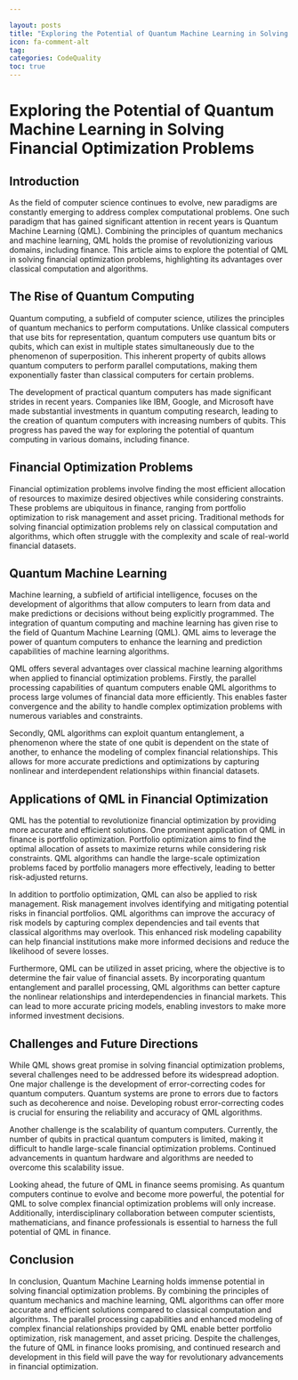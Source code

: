 ```yaml
---

layout: posts
title: "Exploring the Potential of Quantum Machine Learning in Solving Financial Optimization Problems"
icon: fa-comment-alt
tag:      
categories: CodeQuality
toc: true
---
```




# Exploring the Potential of Quantum Machine Learning in Solving Financial Optimization Problems

## Introduction

As the field of computer science continues to evolve, new paradigms are constantly emerging to address complex computational problems. One such paradigm that has gained significant attention in recent years is Quantum Machine Learning (QML). Combining the principles of quantum mechanics and machine learning, QML holds the promise of revolutionizing various domains, including finance. This article aims to explore the potential of QML in solving financial optimization problems, highlighting its advantages over classical computation and algorithms.

## The Rise of Quantum Computing

Quantum computing, a subfield of computer science, utilizes the principles of quantum mechanics to perform computations. Unlike classical computers that use bits for representation, quantum computers use quantum bits or qubits, which can exist in multiple states simultaneously due to the phenomenon of superposition. This inherent property of qubits allows quantum computers to perform parallel computations, making them exponentially faster than classical computers for certain problems.

The development of practical quantum computers has made significant strides in recent years. Companies like IBM, Google, and Microsoft have made substantial investments in quantum computing research, leading to the creation of quantum computers with increasing numbers of qubits. This progress has paved the way for exploring the potential of quantum computing in various domains, including finance.

## Financial Optimization Problems

Financial optimization problems involve finding the most efficient allocation of resources to maximize desired objectives while considering constraints. These problems are ubiquitous in finance, ranging from portfolio optimization to risk management and asset pricing. Traditional methods for solving financial optimization problems rely on classical computation and algorithms, which often struggle with the complexity and scale of real-world financial datasets.

## Quantum Machine Learning

Machine learning, a subfield of artificial intelligence, focuses on the development of algorithms that allow computers to learn from data and make predictions or decisions without being explicitly programmed. The integration of quantum computing and machine learning has given rise to the field of Quantum Machine Learning (QML). QML aims to leverage the power of quantum computers to enhance the learning and prediction capabilities of machine learning algorithms.

QML offers several advantages over classical machine learning algorithms when applied to financial optimization problems. Firstly, the parallel processing capabilities of quantum computers enable QML algorithms to process large volumes of financial data more efficiently. This enables faster convergence and the ability to handle complex optimization problems with numerous variables and constraints.

Secondly, QML algorithms can exploit quantum entanglement, a phenomenon where the state of one qubit is dependent on the state of another, to enhance the modeling of complex financial relationships. This allows for more accurate predictions and optimizations by capturing nonlinear and interdependent relationships within financial datasets.

## Applications of QML in Financial Optimization

QML has the potential to revolutionize financial optimization by providing more accurate and efficient solutions. One prominent application of QML in finance is portfolio optimization. Portfolio optimization aims to find the optimal allocation of assets to maximize returns while considering risk constraints. QML algorithms can handle the large-scale optimization problems faced by portfolio managers more effectively, leading to better risk-adjusted returns.

In addition to portfolio optimization, QML can also be applied to risk management. Risk management involves identifying and mitigating potential risks in financial portfolios. QML algorithms can improve the accuracy of risk models by capturing complex dependencies and tail events that classical algorithms may overlook. This enhanced risk modeling capability can help financial institutions make more informed decisions and reduce the likelihood of severe losses.

Furthermore, QML can be utilized in asset pricing, where the objective is to determine the fair value of financial assets. By incorporating quantum entanglement and parallel processing, QML algorithms can better capture the nonlinear relationships and interdependencies in financial markets. This can lead to more accurate pricing models, enabling investors to make more informed investment decisions.

## Challenges and Future Directions

While QML shows great promise in solving financial optimization problems, several challenges need to be addressed before its widespread adoption. One major challenge is the development of error-correcting codes for quantum computers. Quantum systems are prone to errors due to factors such as decoherence and noise. Developing robust error-correcting codes is crucial for ensuring the reliability and accuracy of QML algorithms.

Another challenge is the scalability of quantum computers. Currently, the number of qubits in practical quantum computers is limited, making it difficult to handle large-scale financial optimization problems. Continued advancements in quantum hardware and algorithms are needed to overcome this scalability issue.

Looking ahead, the future of QML in finance seems promising. As quantum computers continue to evolve and become more powerful, the potential for QML to solve complex financial optimization problems will only increase. Additionally, interdisciplinary collaboration between computer scientists, mathematicians, and finance professionals is essential to harness the full potential of QML in finance.

## Conclusion

In conclusion, Quantum Machine Learning holds immense potential in solving financial optimization problems. By combining the principles of quantum mechanics and machine learning, QML algorithms can offer more accurate and efficient solutions compared to classical computation and algorithms. The parallel processing capabilities and enhanced modeling of complex financial relationships provided by QML enable better portfolio optimization, risk management, and asset pricing. Despite the challenges, the future of QML in finance looks promising, and continued research and development in this field will pave the way for revolutionary advancements in financial optimization.